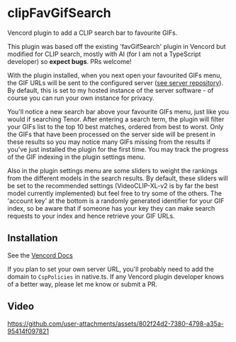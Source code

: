 # clipFavGifSearch
Vencord plugin to add a CLIP search bar to favourite GIFs.

This plugin was based off the existing 'favGifSearch' plugin in Vencord but modified for CLIP search, mostly with AI (for I am not a TypeScript developer) so **expect bugs**. PRs welcome!

With the plugin installed, when you next open your favourited GIFs menu, the GIF URLs will be sent to the configured server ([see server repository](https://github.com/Woodie-07/gif_search_clip_server)). By default, this is set to my hosted instance of the server software - of course you can run your own instance for privacy.

You'll notice a new search bar above your favourite GIFs menu, just like you would if searching Tenor. After entering a search term, the plugin will filter your GIFs list to the top 10 best matches, ordered from best to worst. Only the GIFs that have been processed on the server side will be present in these results so you may notice many GIFs missing from the results if you've just installed the plugin for the first time. You may track the progress of the GIF indexing in the plugin settings menu.

Also in the plugin settings menu are some sliders to weight the rankings from the different models in the search results. By default, these sliders will be set to the recommended settings (VideoCLIP-XL-v2 is by far the best model currently implemented) but feel free to try some of the others. The 'account key' at the bottom is a randomly generated identifier for your GIF index, so be aware that if someone has your key they can make search requests to your index and hence retrieve your GIF URLs.

## Installation
See the [Vencord Docs](https://docs.vencord.dev/installing/custom-plugins/)

If you plan to set your own server URL, you'll probably need to add the domain to `CspPolicies` in native.ts. If any Vencord plugin developer knows of a better way, please let me know or submit a PR.

## Video
https://github.com/user-attachments/assets/802f24d2-7380-4798-a35a-95414f097821


